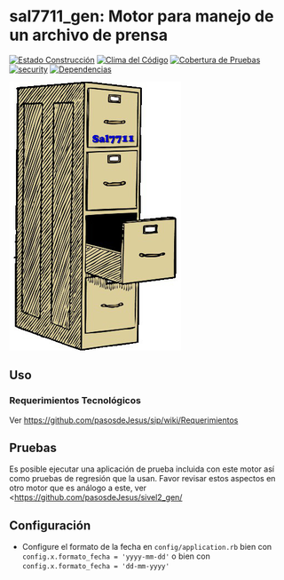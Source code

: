 # sal7711_gen: Motor para manejo de un archivo de prensa
[![Estado Construcción](https://api.travis-ci.org/pasosdeJesus/sal7711_gen.svg?branch=master)](https://travis-ci.org/pasosdeJesus/sal7711_gen) [![Clima del Código](https://codeclimate.com/github/pasosdeJesus/sal7711_gen/badges/gpa.svg)](https://codeclimate.com/github/pasosdeJesus/sal7711_gen) [![Cobertura de Pruebas](https://codeclimate.com/github/pasosdeJesus/sal7711_gen/badges/coverage.svg)](https://codeclimate.com/github/pasosdeJesus/sal7711_gen) [![security](https://hakiri.io/github/pasosdeJesus/sal7711_gen/master.svg)](https://hakiri.io/github/pasosdeJesus/sal7711_gen/master) [![Dependencias](https://gemnasium.com/pasosdeJesus/sal7711_gen.svg)](https://gemnasium.com/pasosdeJesus/sal7711_gen) 

![Logo de sal7711](https://raw.githubusercontent.com/pasosdeJesus/sal7711_gen/master/spec/dummy/public/images/logo.jpg)


## Uso

### Requerimientos Tecnológicos

Ver <https://github.com/pasosdeJesus/sip/wiki/Requerimientos>

## Pruebas

Es posible ejecutar una aplicación de prueba incluida con este motor así
como pruebas de regresión que la usan.  Favor revisar estos aspectos en
otro motor que es análogo a este, ver 
<https://github.com/pasosdeJesus/sivel2_gen/

## Configuración 

* Configure el formato de la fecha en ```config/application.rb``` bien 
  con ```config.x.formato_fecha = 'yyyy-mm-dd'``` o  bien con 
  ```config.x.formato_fecha = 'dd-mm-yyyy'```


